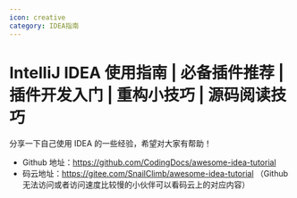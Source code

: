 ```yaml
---
icon: creative
category: IDEA指南
---
```


# IntelliJ IDEA 使用指南 | 必备插件推荐 | 插件开发入门 | 重构小技巧 | 源码阅读技巧

分享一下自己使用 IDEA 的一些经验，希望对大家有帮助！

- Github 地址：https://github.com/CodingDocs/awesome-idea-tutorial
- 码云地址：https://gitee.com/SnailClimb/awesome-idea-tutorial （Github 无法访问或者访问速度比较慢的小伙伴可以看码云上的对应内容）
